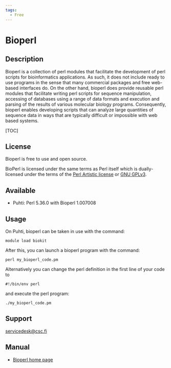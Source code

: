 ```yaml
---
tags:
  - Free
---
```


# Bioperl


## Description

Bioperl is a collection of perl modules that facilitate the development of 
perl scripts for bioinformatics applications. As such, it does not include 
ready to use programs in the sense that many commercial packages and free 
web-based interfaces do. On the other hand, bioperl does provide reusable 
perl modules that facilitate writing perl scripts for sequence manipulation, 
accessing of databases using a range of data formats and execution and parsing 
of the results of various molecular biology programs. Consequently, bioperl 
enables developing scripts that can analyze large quantities of sequence 
data in ways that are typically difficult or impossible with web based systems.



[TOC]

## License
Bioperl is free to use and open source.

BioPerl is licensed under the same terms as Perl itself which is dually-licensed under the terms of the [Perl Artistic license](https://dev.perl.org/licenses/artistic.html) or [GNU GPLv3](https://www.gnu.org/licenses/gpl-3.0.html).



## Available

-   Puhti: Perl 5.36.0 with Bioperl 1.007008


## Usage
On Puhti, bioperl can be taken in use with the command:
```text
module load biokit
```
After this, you can launch a bioperl program with the command:
```text
perl my_bioperl_code.pm
```
Alternatively you can change the perl definition in the first line of your code to
```text
#!/bin/env perl
```
and execute the perl program:
```text
./my_bioperl_code.pm
```


 
## Support

servicedesk@csc.fi

## Manual


*    [Bioperl home page](https://bioperl.org//)




